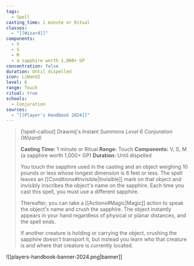 ```yaml
---
tags:
  - Spell
casting_time: 1 minute or Ritual
classes:
  - "[[Wizard]]"
components:
  - V
  - S
  - M
  - a sapphire worth 1,000+ GP
concentration: false
duration: Until dispelled
icon: LiWand2
level: 6
range: Touch
ritual: true
schools:
  - Conjuration
sources: 
  - "[[Player's Handbook 2024]]"
---
```

>[!spell-callout] Drawmij's Instant Summons
>_Level 6 Conjuration (Wizard)_
>
>**Casting Time:** 1 minute or Ritual
>**Range:** Touch
>**Components:** V, S, M (a sapphire worth 1,000+ GP)
>**Duration:** Until dispelled
>
>You touch the sapphire used in the casting and an object weighing 10 pounds or less whose longest dimension is 6 feet or less. The spell leaves an [[Conditions#Invisible\|Invisible]] mark on that object and invisibly inscribes the object's name on the sapphire. Each time you cast this spell, you must use a different sapphire.
>
>Thereafter, you can take a [[Actions#Magic\|Magic]] action to speak the object's name and crush the sapphire. The object instantly appears in your hand regardless of physical or planar distances, and the spell ends.
>
>If another creature is holding or carrying the object, crushing the sapphire doesn't transport it, but instead you learn who that creature is and where that creature is currently located.


![[players-handbook-banner-2024.png|banner]]